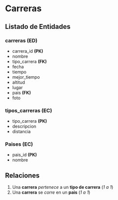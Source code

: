 # Carreras

## Listado de Entidades

### carreras **(ED)**

- carrera_id **(PK)**
- nombre
- tipo_carrera **(FK)**
- fecha
- tiempo
- mejor_tiempo
- altitud
- lugar
- pais **(FK)**
- foto


### tipos_carreras **(EC)**

- tipo_carrera **(PK)**
- descripcion
- distancia


### Paises **(EC)**

- pais_id **(PK)**
- nombre

## Relaciones

1. Una **carrera** _pertenece_ a un **tipo de carrera** (_1 a 1_)
1. Una **carrera** se _corre_ en un **pais** (_1 a 1_)
